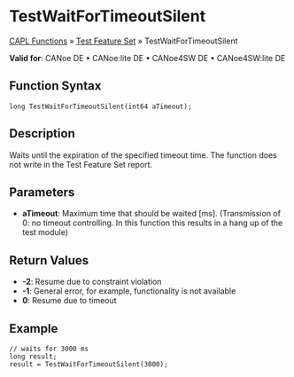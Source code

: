 # TestWaitForTimeoutSilent

[CAPL Functions](../../CAPLfunctions.md) » [Test Feature Set](../CAPLfunctionsTFSOverview.md) » TestWaitForTimeoutSilent

**Valid for**: CANoe DE • CANoe:lite DE • CANoe4SW DE • CANoe4SW:lite DE

## Function Syntax

```plaintext
long TestWaitForTimeoutSilent(int64 aTimeout);
```

## Description

Waits until the expiration of the specified timeout time. The function does not write in the Test Feature Set report.

## Parameters

- **aTimeout**: Maximum time that should be waited [ms]. (Transmission of 0: no timeout controlling. In this function this results in a hang up of the test module)

## Return Values

- **-2**: Resume due to constraint violation
- **-1**: General error, for example, functionality is not available
- **0**: Resume due to timeout

## Example

```plaintext
// waits for 3000 ms
long result;
result = TestWaitForTimeoutSilent(3000);
```
